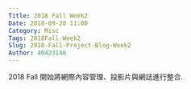 ```yaml
---
Title: 2018 Fall Week2
Date: 2018-09-20 11:00
Category: Misc
Tags: 2018Fall-Week2
Slug: 2018-Fall-Project-Blog-Week2
Author: 40423146
---
```


2018 Fall 開始將網際內容管理、投影片與網誌進行整合.

<!-- PELICAN_END_SUMMARY -->